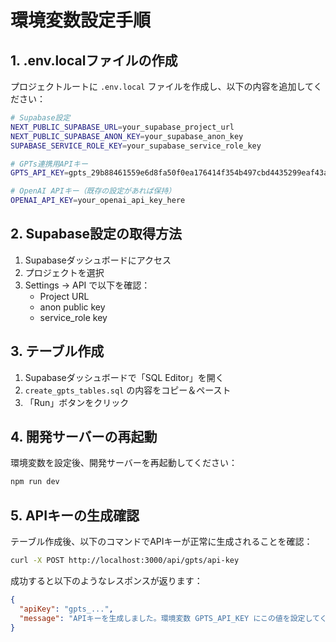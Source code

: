 # 環境変数設定手順

## 1. .env.localファイルの作成

プロジェクトルートに `.env.local` ファイルを作成し、以下の内容を追加してください：

```bash
# Supabase設定
NEXT_PUBLIC_SUPABASE_URL=your_supabase_project_url
NEXT_PUBLIC_SUPABASE_ANON_KEY=your_supabase_anon_key
SUPABASE_SERVICE_ROLE_KEY=your_supabase_service_role_key

# GPTs連携用APIキー
GPTS_API_KEY=gpts_29b88461559e6d8fa50f0ea176414f354b497cbd4435299eaf43ae35f2666abc

# OpenAI APIキー（既存の設定があれば保持）
OPENAI_API_KEY=your_openai_api_key_here
```

## 2. Supabase設定の取得方法

1. Supabaseダッシュボードにアクセス
2. プロジェクトを選択
3. Settings → API で以下を確認：
   - Project URL
   - anon public key
   - service_role key

## 3. テーブル作成

1. Supabaseダッシュボードで「SQL Editor」を開く
2. `create_gpts_tables.sql` の内容をコピー＆ペースト
3. 「Run」ボタンをクリック

## 4. 開発サーバーの再起動

環境変数を設定後、開発サーバーを再起動してください：

```bash
npm run dev
```

## 5. APIキーの生成確認

テーブル作成後、以下のコマンドでAPIキーが正常に生成されることを確認：

```bash
curl -X POST http://localhost:3000/api/gpts/api-key
```

成功すると以下のようなレスポンスが返ります：

```json
{
  "apiKey": "gpts_...",
  "message": "APIキーを生成しました。環境変数 GPTS_API_KEY にこの値を設定してください。"
}
``` 